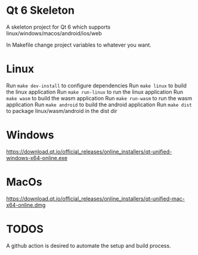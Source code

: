 # Qt 6 Skeleton

A skeleton project for Qt 6 which supports linux/windows/macos/android/ios/web

In Makefile change project variables to whatever you want.

# Linux

Run `make dev-install` to configure dependencies
Run `make linux` to build the linux application
Run `make run-linux` to run the linux application
Run `make wasm` to build the wasm application
Run `make run-wasm` to run the wasm application
Run `make android` to build the android application
Run `make dist` to package linux/wasm/android in the dist dir

# Windows
https://download.qt.io/official_releases/online_installers/qt-unified-windows-x64-online.exe

# MacOs
https://download.qt.io/official_releases/online_installers/qt-unified-mac-x64-online.dmg

# TODOS
A github action is desired to automate the setup and build process.

